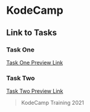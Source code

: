 # KodeCamp

## Link to Tasks

### Task One
[Task One Preview Link](https://fastbeetech.github.io/KodaCamp/bonus_task/index.html)

### Task Two
[Task Two Preview Link](https://fastbeetech.github.io/KodaCamp/stage_2_task/index.html)

> KodeCamp Training 2021
